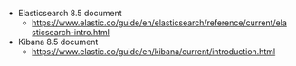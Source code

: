 - Elasticsearch 8.5 document
  - https://www.elastic.co/guide/en/elasticsearch/reference/current/elasticsearch-intro.html
- Kibana 8.5 document
  - https://www.elastic.co/guide/en/kibana/current/introduction.html
